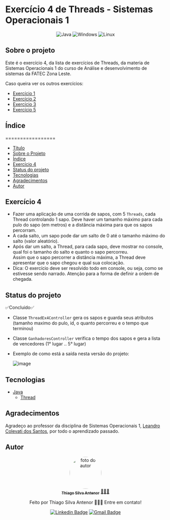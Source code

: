 # Exercício 4 de Threads - Sistemas Operacionais 1

<div align="center">
  
![Java](https://img.shields.io/badge/java-%23ED8B00.svg?style=for-the-badge&logo=openjdk&logoColor=white)
![Windows](https://img.shields.io/badge/Windows-000?style=for-the-badge&logo=windows&logoColor=2CA5E0)
![Linux](https://img.shields.io/badge/Linux-000?style=for-the-badge&logo=linux&logoColor=FCC624)

</div>

## Sobre o projeto
Este é o exercício 4, da lista de exercícios de Threads, da materia de Sistemas Operacionais 1 do curso de Análise e desenvolvimento de sistemas da FATEC Zona Leste.<br>

Caso queira ver os outros exercícios:
- [Exercício 1](https://github.com/thiagosilvaantenor/ThreadsExercicio-1-SO1)
- [Exercício 2](https://github.com/thiagosilvaantenor/ThreadsExercicio-2-SO1)
- [Exercício 3](https://github.com/thiagosilvaantenor/ThreadsExercicio-3-SO1)
- [Exercício 5](https://github.com/thiagosilvaantenor/ThreadsExercicio-5-SO1)

## Índice
=================
<!--ts-->
* [Título](#exercício-4-de-threads---sistemas-operacionais-1)
* [Sobre o Projeto](#sobre-o-projeto)
* [Índice](#índice)
* [Exercício 4](#exercício-4)
* [Status do projeto](#status-do-projeto)
* [Tecnologias](#tecnologias)
* [Agradecimentos](#agradecimentos)
* [Autor](#autor)
<!--te-->

## Exercício 4
* Fazer uma aplicação de uma corrida de sapos, com 5 `Threads`, cada Thread
controlando 1 sapo. Deve haver um tamanho máximo para cada pulo do sapo (em
metros) e a distância máxima para que os sapos percorram.
* A cada salto, um sapo pode dar um salto de 0 até o tamanho máximo do salto (valor aleatório).
* Após dar um salto, a Thread, para cada sapo, deve mostrar no console, qual foi o tamanho do salto e quanto
o sapo percorreu.<br>Assim que o sapo percorrer a distância máxima, a Thread deve apresentar que o sapo chegou e qual sua colocação.
* Dica: O exercício deve ser resolvido todo em console, ou seja, como se estivesse sendo
narrado. Atenção para a forma de definir a ordem de chegada.


## Status do projeto
  ✅Concluido✅
    
* Classe `ThreadEx4Controller` gera os sapos e guarda seus atributos (tamanho maximo do pulo, id, o quanto percorreu e o tempo que terminou)
* Classe `GanhadoresController` verifica o tempo dos sapos e gera a lista de vencedores (1° lugar .. 5° lugar)
* Exemplo de como está a saída nesta versão do projeto:
  
    ![image](https://github.com/thiagosilvaantenor/ThreadsExercicio-4-SO1/assets/99970279/f3343480-b7d1-4a4f-8ab6-31be34844956)


## Tecnologias
- [Java](https://www.oracle.com/br/java/)
  - [Thread](https://docs.oracle.com/javase/8/docs/api/java/lang/Thread.html)

## Agradecimentos
Agradeço ao professor da disciplina de Sistemas Operacionais 1, [Leandro Colevati dos Santos](https://www.leandrocolevati.com.br/index.jsp), por todo o aprendizado passado.

## Autor

<div align="center">
<a href="https://www.linkedin.com/in/thiago-antenor/">
<img style="border-radius: 50%;" src="https://avatars.githubusercontent.com/u/99970279?v=4" width="100px;" alt="foto do autor"/>
 <br />
 <sub><b>Thiago Silva Antenor</b></sub></a> <a href="https://www.linkedin.com/in/thiago-antenor/" title="Linkedin"> 🧑🏾‍💻</a>


Feito por Thiago Silva Antenor 👨🏾‍💻 Entre em contato!

[![Linkedin Badge](https://img.shields.io/badge/-Thiago-blue?style=flat-square&logo=Linkedin&logoColor=white&link=https://www.linkedin.com/in/thiago-antenor/)](https://www.linkedin.com/in/thiago-antenor/) 
[![Gmail Badge](https://img.shields.io/badge/-thiagoantenor31@gmail.com-c14438?style=flat-square&logo=Gmail&logoColor=white&link=mailto:thiagoantenor31.com)](mailto:thiagoantenor31.com)
</div>
